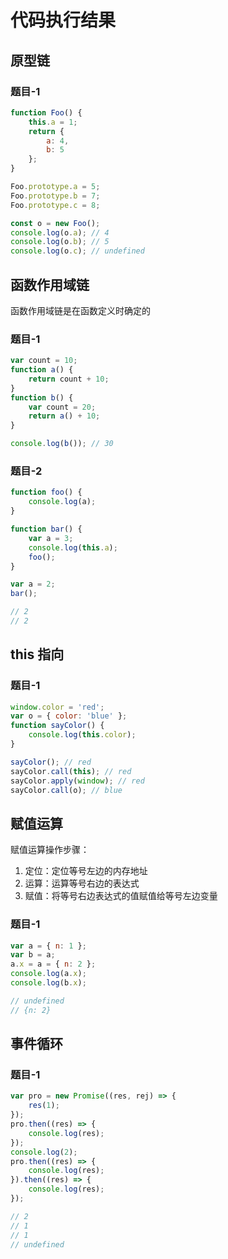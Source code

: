 # 代码执行结果

## 原型链

### 题目-1

```js
function Foo() {
    this.a = 1;
    return {
        a: 4,
        b: 5
    };
}

Foo.prototype.a = 5;
Foo.prototype.b = 7;
Foo.prototype.c = 8;

const o = new Foo();
console.log(o.a); // 4
console.log(o.b); // 5
console.log(o.c); // undefined
```

## 函数作用域链

函数作用域链是在函数定义时确定的

### 题目-1

```js
var count = 10;
function a() {
    return count + 10;
}
function b() {
    var count = 20;
    return a() + 10;
}

console.log(b()); // 30
```

### 题目-2

```js
function foo() {
    console.log(a);
}

function bar() {
    var a = 3;
    console.log(this.a);
    foo();
}

var a = 2;
bar();

// 2
// 2
```

## this 指向

### 题目-1

```js
window.color = 'red';
var o = { color: 'blue' };
function sayColor() {
    console.log(this.color);
}

sayColor(); // red
sayColor.call(this); // red
sayColor.apply(window); // red
sayColor.call(o); // blue
```

## 赋值运算

赋值运算操作步骤：

1. 定位：定位等号左边的内存地址
2. 运算：运算等号右边的表达式
3. 赋值：将等号右边表达式的值赋值给等号左边变量

### 题目-1

```js
var a = { n: 1 };
var b = a;
a.x = a = { n: 2 };
console.log(a.x);
console.log(b.x);

// undefined
// {n: 2}
```

## 事件循环

### 题目-1

```js
var pro = new Promise((res, rej) => {
    res(1);
});
pro.then((res) => {
    console.log(res);
});
console.log(2);
pro.then((res) => {
    console.log(res);
}).then((res) => {
    console.log(res);
});

// 2
// 1
// 1
// undefined
```

